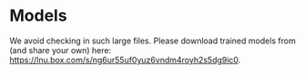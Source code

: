 # Models

We avoid checking in such large files. Please download trained models from (and share your own) here: <https://lnu.box.com/s/ng6ur55uf0yuz6vndm4royh2s5dg9ic0>.

